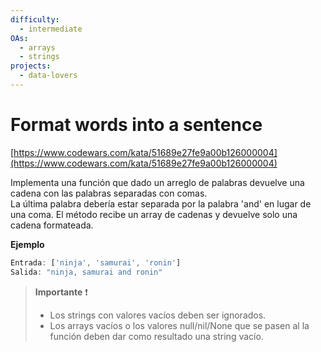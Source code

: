 ```yaml
---
difficulty:
  - intermediate
OAs:
  - arrays
  - strings
projects:
  - data-lovers
---
```


# Format words into a sentence

[https://www.codewars.com/kata/51689e27fe9a00b126000004](https://www.codewars.com/kata/51689e27fe9a00b126000004)

Implementa una función que dado un arreglo de palabras devuelve una cadena con
las palabras separadas con comas.  
La última palabra debería estar separada por la palabra 'and' en lugar de
una coma.
El método recibe un array de cadenas y devuelve solo una cadena formateada.

__Ejemplo__

```js
Entrada: ['ninja', 'samurai', 'ronin']
Salida: "ninja, samurai and ronin"
```

> __Importante__ ❗
>
> - Los strings con valores vacíos deben ser ignorados.
> - Los arrays vacíos o los valores null/nil/None que se pasen al la función
> deben dar como resultado una string vacío.
